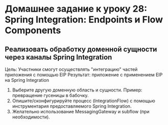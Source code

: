 # Домашнее задание к уроку 28: Spring Integration: Endpoints и Flow Components

## Реализовать обработку доменной сущности через каналы Spring Integration

Цель: Участники смогут осуществлять "интеграцию" частей приложения с помощью EIP
Результат: приложение c применением EIP на Spring Integration
1. Выберите другую доменную область и сущности. Пример: превращение гусеницы в бабочку.
2. Опишите/сконфигурируйте процесс (IntegrationFlow) с помощью инструментария предоставляемого Spring Integration.
3. Желательно использование MessagingGateway и subflow (при необходимости).
